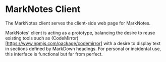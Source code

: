# MarkNotes Client
The MarkNotes client serves the client-side web page for MarkNotes.

MarkNotes' client is acting as a prototype, balancing the desire to reuse existing tools such as (CodeMirror)[https://www.npmjs.com/package/codemirror] with a desire to display text in sections defined by MarkDown headings. For personal or incidental use, this interface is functional but far from perfect.
